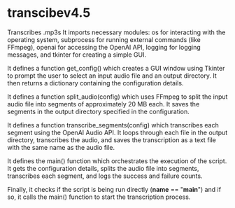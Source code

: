 # transcibev4.5
Transcribes .mp3s
It imports necessary modules: os for interacting with the operating system, subprocess for running external commands (like FFmpeg), openai for accessing the OpenAI API, logging for logging messages, and tkinter for creating a simple GUI.

It defines a function get_config() which creates a GUI window using Tkinter to prompt the user to select an input audio file and an output directory. It then returns a dictionary containing the configuration details.

It defines a function split_audio(config) which uses FFmpeg to split the input audio file into segments of approximately 20 MB each. It saves the segments in the output directory specified in the configuration.

It defines a function transcribe_segments(config) which transcribes each segment using the OpenAI Audio API. It loops through each file in the output directory, transcribes the audio, and saves the transcription as a text file with the same name as the audio file.

It defines the main() function which orchestrates the execution of the script. It gets the configuration details, splits the audio file into segments, transcribes each segment, and logs the success and failure counts.

Finally, it checks if the script is being run directly (__name__ == "__main__") and if so, it calls the main() function to start the transcription process.
